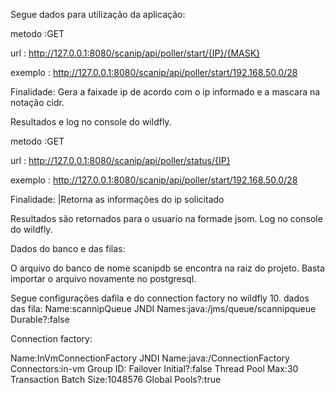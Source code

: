 Segue dados para utilização da aplicação:

metodo :GET

url : http://127.0.0.1:8080/scanip/api/poller/start/{IP}/{MASK}

exemplo : http://127.0.0.1:8080/scanip/api/poller/start/192.168.50.0/28

Finalidade: Gera a faixade ip de acordo com o ip informado e a mascara na notação cidr.

Resultados e log no console do wildfly.

metodo :GET

url : http://127.0.0.1:8080/scanip/api/poller/status/{IP}

exemplo : http://127.0.0.1:8080/scanip/api/poller/start/192.168.50.0/28

Finalidade: |Retorna as informações  do ip solicitado

Resultados  são retornados para o usuario na formade jsom.
Log no console do wildfly.

Dados do banco e das filas:

O arquivo do banco  de nome scanipdb se encontra  na raiz do projeto.
Basta importar o arquivo novamente no postgresql.

Segue configurações dafila e do connection factory no wildfly 10.
dados das fila:
Name:scannipQueue
JNDI Names:java:/jms/queue/scannipqueue
Durable?:false

Connection factory:

Name:InVmConnectionFactory
JNDI Name:java:/ConnectionFactory
Connectors:in-vm
Group ID:
Failover Initial?:false
Thread Pool Max:30
Transaction Batch Size:1048576
Global Pools?:true
